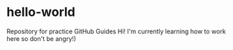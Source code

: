 # hello-world
Repository for practice GitHub Guides
Hi! I'm currently learning how to work here so don't be angry!)
